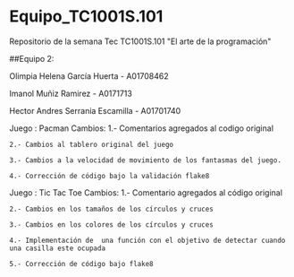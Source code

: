 # Equipo_TC1001S.101
Repositorio de la semana Tec TC1001S.101 "El arte de la programación"

##Equipo 2:

Olimpia Helena García Huerta - A01708462

Imanol Muñiz Ramirez - A0171713

Hector Andres Serrania Escamilla - A01701740

Juego : Pacman
  Cambios: 
    1.- Comentarios agregados al codigo original
    
    2.- Cambios al tablero original del juego
    
    3.- Cambios a la velocidad de movimiento de los fantasmas del juego.
    
    4.- Corrección de código bajo la validación flake8

Juego : Tic Tac Toe
  Cambios:
    1.- Comentario agregados al código original

    2.- Cambios en los tamaños de los círculos y cruces

    3.- Cambios en los colores de los círculos y cruces
 
    4.- Implementación de  una función con el objetivo de detectar cuando una casilla este ocupada

    5.- Corrección de código bajo flake8
